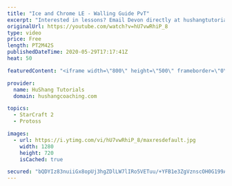 ```yaml
---
title: "Ice and Chrome LE - Walling Guide PvT"
excerpt: "Interested in lessons? Email Devon directly at hushangtutorials@outlook.com ------------------------------------------------------------------------------------------------------- Want to support HuShang Tutorials directly? Patreon is a website where you can contribute a monthly donation that will help"
originalUrl: https://youtube.com/watch?v=hU7vwRhiP_8
type: video
price: Free
length: PT2M42S
publishedDateTime: 2020-05-29T17:17:41Z
heat: 50

featuredContent: "<iframe width=\"800\" height=\"500\" frameborder=\"0\" src=\"https://www.youtube.com/embed/hU7vwRhiP_8\" allow=\"accelerometer; autoplay; encrypted-media; gyroscope; picture-in-picture\" allowfullscreen></iframe>"

provider:
  name: HuShang Tutorials
  domain: hushangcoaching.com

topics:
  - StarCraft 2
  - Protoss

images:
  - url: https://i.ytimg.com/vi/hU7vwRhiP_8/maxresdefault.jpg
    width: 1280
    height: 720
    isCached: true

secured: "bQDYIz83nuiiGx8opUj3hgZDlLW7lIRo5VETuu/+YFB1e3ZgVznscOH0G199AgFonpxM/xy8rwjEveALxGjSJJv76WNV5V6RjiiAHv4dCxHZralZnSemfLjylG6BTVysFPyrz5HGKma8laJyx1/DCW72T0EOowDc2S/zrJS/WhyC6HZPO3GDtsHmcw+975nUarfziAICMKrXBCQUriUusgVR7l9mvP/sPQPA5+3iiCjJjn0U2BXaA3W/wSvDYNIB9HKHwQZy12y48ZDlvFT8Ah0U4sA2tX35qZ4/PDfdK3eHTyoFxQFglbOAaFjCGNvzKQk4IuV2cSP5JtW0r1jqqlPjk7CV0qEwAI1tT3B8zo21uJEFnACUWrc6wPua7RUe5N/WhszFBNjWq9s48yIQv9WrOAaQp2ib6HEzbZhsF5E=;KhjrO3TFhNuRl7ZVPaQqWg=="
---
```



